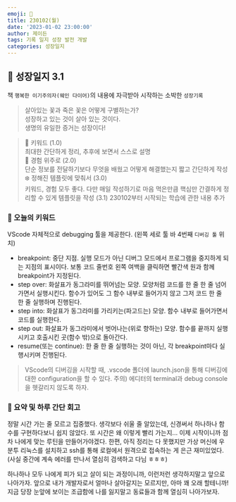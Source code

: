 ```yaml
---
emoji: 🌱
title: 230102(월)
date: '2023-01-02 23:00:00'
author: 제이든
tags: 기록 일지 성장 발전 개발
categories: 성장일지
---
```


## 🎄 성장일지 3.1

책 `행복한 이기주의자(웨인 다이어)`의 내용에 자극받아 시작하는 소박한 `성장기록`

> 살아있는 꽃과 죽은 꽃은 어떻게 구별하는가?<br/>
> 성장하고 있는 것이 살아 있는 것이다.<br/>
> 생명의 유일한 증거는 성장이다!

> 🌳 키워드 (1.0)<br/>
> 최대한 간단하게 정리, 추후에 보면서 스스로 설명<br/>
> 🍉 경험 위주로 (2.0)<br/>
> 단순 정보를 전달하기보다 무엇을 배웠고 어떻게 해결했는지 짧고 간단하게 작성<br/>
> ❄️ 정해진 템플릿에 맞춰서 (3.0)<br/>
> 키워드, 경험 모두 좋다. 다만 매일 작성하기로 마음 먹은만큼 핵심만 간결하게 정리할 수 있게 템플릿을 작성
> (3.1) 230102부터 시작되는 학습에 관한 내용 추가

### 🔑 오늘의 키워드

VScode 자체적으로 debugging 툴을 제공한다. (왼쪽 세로 툴 바 4번째 `디버깅 툴` 위치)<br/>

- breakpoint: 중단 지점. 실행 모드가 아닌 디버그 모드에서 프로그램을 중지하게 되는 지점의 표시이다. 보통 코드 줄번호 왼쪽 여백을 클릭하면 빨간색 원과 함께 breakpoint가 지정된다.
- step over: 화살표가 동그라미를 뛰어넘는 모양. 모양처럼 코드를 한 줄 한 줄 넘어가면서 실행시킨다. 함수가 있어도 그 함수 내부로 들어가지 않고 그저 코드 한 줄 한 줄 실행하며 진행된다.
- step into: 화살표가 동그라미를 가리키는(파고드는) 모양. 함수 내부로 들어가면서 코드를 실행한다.
- step out: 화살표가 동그라미에서 벗어나는(위로 향하는) 모양. 함수를 끝까지 실행시키고 호출시킨 곳(함수 밖)으로 돌아간다.
- resume(또는 continue): 한 줄 한 줄 실행하는 것이 아닌, 각 breakpoint마다 실행시키며 진행된다.

> VScode의 디버깅을 시작할 때, .vscode 폴더에 launch.json을 통해 디버깅에 대한 configuration을 할 수 있다.
> 주의) 에디터의 terminal과 debug console을 헷갈리지 않도록 하자.

### 📝 요약 및 하루 간단 회고

정말 시간 가는 줄 모르고 집중했다. 생각보다 쉬울 줄 알았는데, 신경써서 하나하나 함수를 구현하다보니 쉽지 않았다. 또 시간은 왜 이렇게 빨리 가는지... 이제 시작이니까 점차 나에게 맞는 루틴을 
만들어가야겠다. 한편, 아직 정리는 다 못했지만 가상 머신에 우분투 리눅스를 설치하고 ssh를 통해 로컬에서 원격으로 접속하는 게 은근 재미있었다.(사실 중간에 계속 에러를 만나서 열심히 검색하고 다님 ㅎㅎㅎ)

하나하나 모두 나에게 피가 되고 살이 되는 과정이니까, 이런저런 생각하지말고 앞으로 나아가자. 앞으로 내가 개발자로서 얼마나 살아갈지는 모르지만, 아마 꽤 오래 할테니까! 지금 당장 눈앞에 보이는 조급함에
나를 잃지말고 동료들과 함께 열심히 나아가보자.

```toc

```
